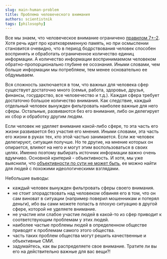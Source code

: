 ```yaml
---
slug: main-human-problem
title: Проблема человеческого внимания
authors: scientistnik
tags: [philosophy]
---
```


Все мы знаем, что человеческое внимание ограничено [правилом 7+-2](https://ru.m.wikipedia.org/wiki/%D0%9C%D0%B0%D0%B3%D0%B8%D1%87%D0%B5%D1%81%D0%BA%D0%BE%D0%B5_%D1%87%D0%B8%D1%81%D0%BB%D0%BE_%D1%81%D0%B5%D0%BC%D1%8C_%D0%BF%D0%BB%D1%8E%D1%81-%D0%BC%D0%B8%D0%BD%D1%83%D1%81_%D0%B4%D0%B2%D0%B0). Хотя речь идет про кратковременную память, но при осмыслении становится очевидно, что в период бодрствования человек способен воспринять и обработать ограниченное количество единиц информации. А количество информации воспринимаемом человеком обратно-пропорционально глубине ее осознания. Иными словами, чем больше информации мы потребляем, тем менее основательно ее обдумываем.<!--truncate-->

Вся сложность заключается в том, что важных для человека сфер существует достаточно много (семья, работа, здоровье, друзья, финансы, государство, все человечество и т.д.). Каждая сфера требует достаточно большое количество внимания. Как следствие, каждый отдельный человек вынужден фильтровать наиболее важные для него сферы. Остальные, развиваются без его внимания, либо он делегирует их сбор и обработку другим людям.

Если человек не уделяет внимание какой-либо сфере, то эта часть его жизни развивается без участия его мнения. Иными словами, эта часть его жизни в руках тех, кто этой частью занимается. Если же человек делегируют, ситуация получше. Но те другие, на мнение которых он опирается, влияют на него и могут этим воспользоваться в своих целях. Именно поэтому выбирать источник информации важно очень вдумчиво. Основной критерий - объективность. И хотя, мы уже выяснили, что [объективности по сути не может быть](2022-11-30-science-problem.md), ее можно найти для людей с похожими идеологическими взглядами.

Небольшие выводы:

- каждый человек вынужден фильтровать сферы своего внимания.
- не стоит злорадствовать над человеком обвиняя его в том, что он сам виноват в ситуации (например поверил мошенникам и потерял деньги), ибо вы сами можете попасть в плохую ситуацию в другой сфере, которой не уделяете внимание.
- не участие или слабое участие людей в какой-то из сфер приводит к соответствующим проблемам у этих людей.
- наиболее частые проблемы людей в определенном обществе приводят к проблемам самого этого общества.
- часть таких проблем общества могут решить качественные и объективные СМИ.
- задумайтесь, как вы распределяете свое внимание. Тратите ли вы его на действительно важные для вас вещи?!
